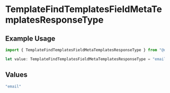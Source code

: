 # TemplateFindTemplatesFieldMetaTemplatesResponseType

## Example Usage

```typescript
import { TemplateFindTemplatesFieldMetaTemplatesResponseType } from "@documenso/sdk-typescript/models/operations";

let value: TemplateFindTemplatesFieldMetaTemplatesResponseType = "email";
```

## Values

```typescript
"email"
```